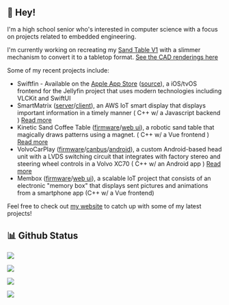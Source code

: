 ## 👋 Hey!

I'm a high school senior who's interested in computer science with a focus on projects related to embedded engineering.

I'm currently working on recreating my [Sand Table V1](https://vigue.me/posts/sand-table-project) with a slimmer mechanism to convert it to a tabletop format. [See the CAD renderings here](https://a360.co/3YDpg0P)

Some of my recent projects include:

- Swiftfin - Available on the [Apple App Store](https://apps.apple.com/ca/app/swiftfin/id1604098728) ([source](https://github.com/jellyfin/swiftfin)), a iOS/tvOS frontend for the Jellyfin project that uses modern technologies including VLCKit and SwiftUI
- SmartMatrix ([server](https://github.com/acvigue/SmartMatrixServer)/[client](https://github.com/acvigue/SmartMatrix-IDF)), an AWS IoT smart display that displays important information in a timely manner ( C++ w/ a Javascript backend ) [Read more](https://vigue.me/posts/esp32-internet-connected-smart-matrix)
- Kinetic Sand Coffee Table ([firmware](https://github.com/acvigue/RBotFirmware)/[web ui](https://github.com/acvigue/OasisControl)), a robotic sand table that magically draws patterns using a magnet. ( C++ w/ a Vue frontend ) [Read more](https://vigue.me/posts/kinetic-sand-coffee-table)
- VolvoCarPlay ([firmware](https://github.com/acvigue/VolvoCarPlay-SAMD)/[canbus](https://github.com/acvigue/VolvoCarPlay-CANBus)/[android](https://github.com/acvigue/VolvoCarPlay-APK)), a custom Android-based head unit with a LVDS switching circuit that integrates with factory stereo and steering wheel controls in a Volvo XC70 ( C++ w/ an Android app ) [Read more](https://vigue.me/posts/adding-apple-carplay-to-a-2013-volvo-xc70)
- Membox ([firmware](https://github.com/acvigue/membox-esp32)/[web ui](https://github.com/acvigue/membox-react)), a scalable IoT project that consists of an electronic "memory box" that displays sent pictures and animations from a smartphone app (C++ w/ a Vue frontend)

Feel free to check out [my website](https://vigue.me) to catch up with some of my latest projects!

## 📊 Github Status

<p><img src="https://github-readme-stats.vercel.app/api?username=acvigue&show_icons=true&theme=chartreuse-dark&include_all_commits=true&hide=issues&count_private=true"><p>

<p><img src="https://github-readme-stats.vercel.app/api/top-langs/?username=acvigue&layout=compact&theme=chartreuse-dark&hide=css,starlark"><p>

<p><img src="https://streak-stats.demolab.com?user=acvigue&theme=dark&mode=weekly"><p>

[![](https://visitcount.itsvg.in/api?id=acvigue&icon=5&color=12)](https://visitcount.itsvg.in)
